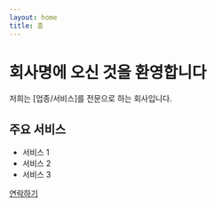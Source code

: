 ```yaml
---
layout: home
title: 홈
---
```


# 회사명에 오신 것을 환영합니다

저희는 [업종/서비스]를 전문으로 하는 회사입니다.

## 주요 서비스
- 서비스 1
- 서비스 2
- 서비스 3

[연락하기](/contact/)
